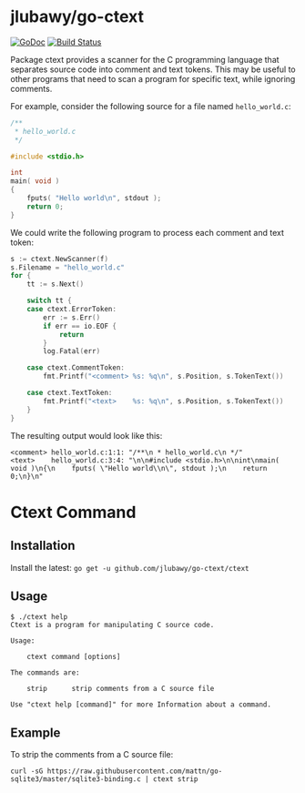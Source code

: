 # jlubawy/go-ctext

[![GoDoc](https://godoc.org/github.com/jlubawy/go-ctext?status.svg)](https://godoc.org/github.com/jlubawy/go-ctext)
[![Build Status](https://travis-ci.org/jlubawy/go-ctext.svg?branch=master)](https://travis-ci.org/jlubawy/go-ctext)

Package ctext provides a scanner for the C programming language that separates
source code into comment and text tokens. This may be useful to other programs
that need to scan a program for specific text, while ignoring comments.

For example, consider the following source for a file named ```hello_world.c```:

```c
/**
 * hello_world.c
 */

#include <stdio.h>

int
main( void )
{
    fputs( "Hello world\n", stdout );
    return 0;
}
```

We could write the following program to process each comment and text token:

```go
s := ctext.NewScanner(f)
s.Filename = "hello_world.c"
for {
    tt := s.Next()

    switch tt {
    case ctext.ErrorToken:
        err := s.Err()
        if err == io.EOF {
            return
        }
        log.Fatal(err)

    case ctext.CommentToken:
        fmt.Printf("<comment> %s: %q\n", s.Position, s.TokenText())

    case ctext.TextToken:
        fmt.Printf("<text>    %s: %q\n", s.Position, s.TokenText())
    }
}
```

The resulting output would look like this:

    <comment> hello_world.c:1:1: "/**\n * hello_world.c\n */"
    <text>    hello_world.c:3:4: "\n\n#include <stdio.h>\n\nint\nmain( void )\n{\n    fputs( \"Hello world\\n\", stdout );\n    return 0;\n}\n"

# Ctext Command

## Installation

Install the latest: ```go get -u github.com/jlubawy/go-ctext/ctext```

## Usage

    $ ./ctext help
    Ctext is a program for manipulating C source code.

    Usage:

        ctext command [options]

    The commands are:

        strip      strip comments from a C source file

    Use "ctext help [command]" for more Information about a command.

## Example

To strip the comments from a C source file:

    curl -sG https://raw.githubusercontent.com/mattn/go-sqlite3/master/sqlite3-binding.c | ctext strip
